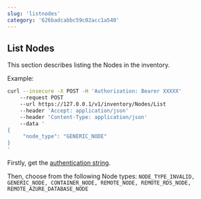 ```yaml
---
slug: 'listnodes'
category: '626badcabbc59c02acc1a540'
---
```


## List Nodes

This section describes listing the Nodes in the inventory.

Example:
```bash
curl --insecure -X POST -H 'Authorization: Bearer XXXXX'      
	--request POST      
	--url https://127.0.0.1/v1/inventory/Nodes/List
	--header 'Accept: application/json'
	--header 'Content-Type: application/json'
	--data '
{
     "node_type": "GENERIC_NODE"
}
'
```
Firstly, get the [authentication string](ref:authentication).

Then, choose from the following Node types: 
`NODE_TYPE_INVALID, GENERIC_NODE, CONTAINER_NODE, REMOTE_NODE, REMOTE_RDS_NODE, REMOTE_AZURE_DATABASE_NODE`




